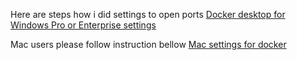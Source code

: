 Here are steps how i did settings to open ports [Docker desktop for Windows Pro or Enterprise settings](https://drive.google.com/open?id=1wdyoxb3vNgyLmukztwQvcGyxcAhdm27P)

Mac users please follow instruction bellow
[Mac settings for docker ](https://drive.google.com/open?id=1sgYfHm5ErT-fmnQifU9vy7rWFGCN0wST)